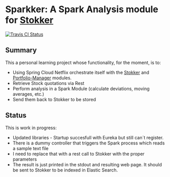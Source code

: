 # Sparkker: A Spark Analysis module for [Stokker](https://github.com/victor-ferrer/stokker)

[![Travis CI Status](https://travis-ci.org/victor-ferrer/sparkker.svg?branch=master)](https://travis-ci.org/victor-ferrer/sparkker)

## Summary

This a personal learning project whose functionality, for the moment, is to:
- Using Spring Cloud Netflix orchestrate itself with the [Stokker](https://github.com/victor-ferrer/stokker) and [Portfolio-Manager](https://github.com/victor-ferrer/stokker-portfolio-manager) modules.
- Retrieve Stock quotations via Rest
- Perform analysis in a Spark Module (calculate deviations, moving averages, etc.)
- Send them back to Stokker to be stored

## Status
This is work in progress:
- Updated libraries - Startup succesfull with Eureka but still can´t register.
- There is a dummy controller that triggers the Spark process which reads a sample text file
- I need to replace that with a rest call to Stokker with the proper parameters
- The result is just printed in the stdout and resulting web page. It should be sent to Stokker to be indexed in Elastic Search.
